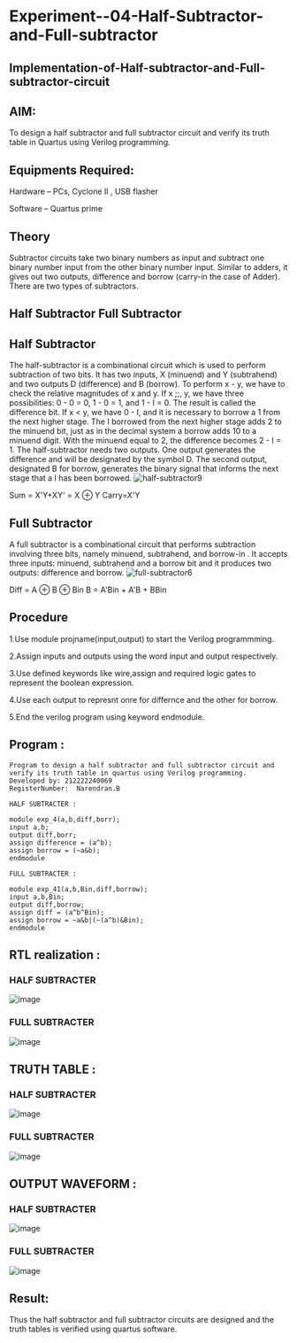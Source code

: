 # Experiment--04-Half-Subtractor-and-Full-subtractor
## Implementation-of-Half-subtractor-and-Full-subtractor-circuit
## AIM:
To design a half subtractor and full subtractor circuit and verify its truth table in Quartus using Verilog programming.

## Equipments Required:
Hardware – PCs, Cyclone II , USB flasher

Software – Quartus prime
## Theory
Subtractor circuits take two binary numbers as input and subtract one binary number input from the other binary number input. Similar to adders, it gives out two outputs, difference and borrow (carry-in the case of Adder). There are two types of subtractors.

## Half Subtractor Full Subtractor
## Half Subtractor
The half-subtractor is a combinational circuit which is used to perform subtraction of two bits. It has two inputs, X (minuend) and Y (subtrahend) and two outputs D (difference) and B (borrow). To perform x - y, we have to check the relative magnitudes of x and y. If x ;;, y, we have three possibilities: 0 - 0 = 0, 1 - 0 = 1, and 1 - I = 0. The result is called the difference bit. If x < y, we have 0 - I, and it is necessary to borrow a 1 from the next higher stage. The I borrowed from the next higher stage adds 2 to the minuend bit, just as in the decimal system a borrow adds 10 to a minuend digit. With the minuend equal to 2, the difference becomes 2 - I = 1. The half-subtractor needs two outputs. One output generates the difference and will be designated by the symbol D. The second output, designated B for borrow, generates the binary signal that informs the next stage that a I has been borrowed.
![half-subtractor9](https://user-images.githubusercontent.com/36288975/166112538-58c3bc7c-ee5d-4e6a-ac8d-8e8328efe27a.png)


Sum = X'Y+XY' = X ⊕ Y
Carry=X'Y

## Full Subtractor
A full subtractor is a combinational circuit that performs subtraction involving three bits, namely minuend, subtrahend, and borrow-in . It accepts three inputs: minuend, subtrahend and a borrow bit and it produces two outputs: difference and borrow. 
![full-subtractor6](https://user-images.githubusercontent.com/36288975/166112541-24c68359-3de8-4674-ae22-8272ffc385ed.png)


Diff = A ⊕ B ⊕ Bin B = A'Bin + A'B + BBin

## Procedure
1.Use module projname(input,output) to start the Verilog programmming.

2.Assign inputs and outputs using the word input and output respectively.

3.Use defined keywords like wire,assign and required logic gates to represent the boolean expression.

4.Use each output to represnt onre for differnce and the other for borrow.

5.End the verilog program using keyword endmodule.

## Program :
```
Program to design a half subtractor and full subtractor circuit and verify its truth table in quartus using Verilog programming.
Developed by: 212222240069
RegisterNumber:  Narendran.B

HALF SUBTRACTER :

module exp_4(a,b,diff,borr);
input a,b;
output diff,borr;
assign difference = (a^b);
assign borrow = (~a&b);
endmodule

FULL SUBTRACTER :

module exp_41(a,b,Bin,diff,borrow);
input a,b,Bin;
output diff,borrow;
assign diff = (a^b^Bin);
assign borrow = ~a&b|(~(a^b)&Bin);
endmodule
```

##  RTL realization :
### HALF SUBTRACTER
![image](https://github.com/naren2704/Experiment--03-Half-Subtractor-and-Full-subtractor/assets/118706984/7d69ec91-afb3-4055-9a38-8bd79b7de4c7)

### FULL SUBTRACTER 
![image](https://github.com/naren2704/Experiment--03-Half-Subtractor-and-Full-subtractor/assets/118706984/3d2aace7-3017-4716-99f8-6eea81a5a147)

## TRUTH TABLE :
### HALF SUBTRACTER
![image](https://github.com/naren2704/Experiment--03-Half-Subtractor-and-Full-subtractor/assets/118706984/eae04f62-f1d8-4bcd-ac86-54f53d4d6331)

### FULL SUBTRACTER
![image](https://github.com/naren2704/Experiment--03-Half-Subtractor-and-Full-subtractor/assets/118706984/15d98850-806c-4fe5-989e-5494c6c01dc6)
## OUTPUT WAVEFORM :
### HALF SUBTRACTER
![image](https://github.com/naren2704/Experiment--03-Half-Subtractor-and-Full-subtractor/assets/118706984/7942b6e2-7812-4b4e-b2fb-742fd3caf180)

### FULL SUBTRACTER
![image](https://github.com/naren2704/Experiment--03-Half-Subtractor-and-Full-subtractor/assets/118706984/063a3cd0-97cb-4e43-bda9-2578064da946)

## Result:
Thus the half subtractor and full subtractor circuits are designed and the truth tables is verified using quartus software.
